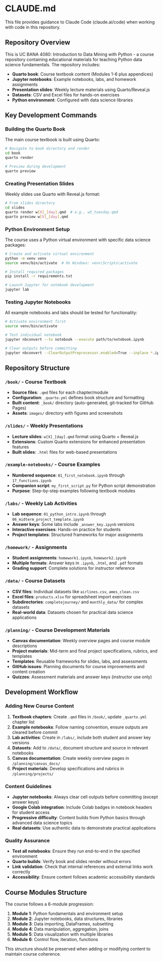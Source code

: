 # CLAUDE.md

This file provides guidance to Claude Code (claude.ai/code) when working with code in this repository.

## Repository Overview

This is UC BANA 4080: Introduction to Data Mining with Python - a course repository containing educational materials for teaching Python data science fundamentals. The repository includes:

- **Quarto book**: Course textbook content (Modules 1-6 plus appendices)
- **Jupyter notebooks**: Example notebooks, labs, and homework assignments  
- **Presentation slides**: Weekly lecture materials using Quarto/Reveal.js
- **Datasets**: CSV and Excel files for hands-on exercises
- **Python environment**: Configured with data science libraries

## Key Development Commands

### Building the Quarto Book
The main course textbook is built using Quarto:

```bash
# Navigate to book directory and render
cd book
quarto render

# Preview during development
quarto preview
```

### Creating Presentation Slides
Weekly slides use Quarto with Reveal.js format:

```bash
# From slides directory
cd slides
quarto render w[X]_[day].qmd  # e.g., w5_tuesday.qmd
quarto preview w[X]_[day].qmd
```

### Python Environment Setup
The course uses a Python virtual environment with specific data science packages:

```bash
# Create and activate virtual environment
python -m venv venv
source venv/bin/activate  # On Windows: venv\Scripts\activate

# Install required packages
pip install -r requirements.txt

# Launch Jupyter for notebook development
jupyter lab
```

### Testing Jupyter Notebooks
All example notebooks and labs should be tested for functionality:

```bash
# Activate environment first
source venv/bin/activate

# Test individual notebook
jupyter nbconvert --to notebook --execute path/to/notebook.ipynb

# Clear outputs before committing
jupyter nbconvert --ClearOutputPreprocessor.enabled=True --inplace *.ipynb
```

## Repository Structure

### `/book/` - Course Textbook
- **Source files**: `.qmd` files for each chapter/module
- **Configuration**: `_quarto.yml` defines book structure and formatting
- **Built content**: `_book/` directory (auto-generated, git-tracked for GitHub Pages)
- **Assets**: `images/` directory with figures and screenshots

### `/slides/` - Weekly Presentations  
- **Lecture slides**: `w[X]_[day].qmd` format using Quarto + Reveal.js
- **Extensions**: Custom Quarto extensions for enhanced presentation features
- **Built slides**: `.html` files for web-based presentations

### `/example-notebooks/` - Course Examples
- **Numbered sequence**: `01_first_notebook.ipynb` through `17_functions.ipynb`
- **Companion script**: `my_first_script.py` for Python script demonstration
- **Purpose**: Step-by-step examples following textbook modules

### `/labs/` - Weekly Lab Activities
- **Lab sequence**: `01_python_intro.ipynb` through `06_midterm_project_template.ipynb`  
- **Answer keys**: Some labs include `_answer_key.ipynb` versions
- **Interactive exercises**: Hands-on practice for students
- **Project templates**: Structured frameworks for major assignments

### `/homework/` - Assignments
- **Student assignments**: `homework1.ipynb`, `homework2.ipynb`
- **Multiple formats**: Answer keys in `.ipynb`, `.html`, and `.pdf` formats
- **Grading support**: Complete solutions for instructor reference

### `/data/` - Course Datasets
- **CSV files**: Individual datasets like `airlines.csv`, `ames_clean.csv`
- **Excel files**: `products.xlsx` for spreadsheet import exercises  
- **Subdirectories**: `completejourney/` and `monthly_data/` for complex datasets
- **Real-world data**: Datasets chosen for practical data science applications

### `/planning/` - Course Development Materials
- **Canvas documentation**: Weekly overview pages and course module descriptions
- **Project materials**: Mid-term and final project specifications, rubrics, and templates
- **Templates**: Reusable frameworks for slides, labs, and assessments
- **GitHub issues**: Planning documents for course improvements and content creation
- **Quizzes**: Assessment materials and answer keys (instructor use only)

## Development Workflow

### Adding New Course Content
1. **Textbook chapters**: Create `.qmd` files in `/book/`, update `_quarto.yml` chapter list
2. **Example notebooks**: Follow naming convention, ensure outputs are cleared before commit
3. **Lab activities**: Create in `/labs/`, include both student and answer key versions
4. **Datasets**: Add to `/data/`, document structure and source in relevant notebooks
5. **Canvas documentation**: Create weekly overview pages in `/planning/canvas_docs/`
6. **Project materials**: Develop specifications and rubrics in `/planning/projects/`

### Content Guidelines
- **Jupyter notebooks**: Always clear cell outputs before committing (except answer keys)
- **Google Colab integration**: Include Colab badges in notebook headers for student access
- **Progressive difficulty**: Content builds from Python basics through advanced data science topics
- **Real datasets**: Use authentic data to demonstrate practical applications

### Quality Assurance
- **Test all notebooks**: Ensure they run end-to-end in the specified environment
- **Quarto builds**: Verify book and slides render without errors
- **Link validation**: Check that internal references and external links work correctly
- **Accessibility**: Ensure content follows academic accessibility standards

## Course Modules Structure

The course follows a 6-module progression:

1. **Module 1**: Python fundamentals and environment setup
2. **Module 2**: Jupyter notebooks, data structures, libraries  
3. **Module 3**: Data importing, DataFrames, subsetting
4. **Module 4**: Data manipulation, aggregation, joins
5. **Module 5**: Data visualization with multiple libraries
6. **Module 6**: Control flow, iteration, functions

This structure should be preserved when adding or modifying content to maintain course coherence.